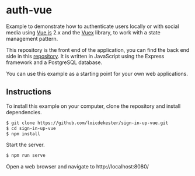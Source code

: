 # auth-vue
Example to demonstrate how to authenticate users locally or with social media using [Vue.js](https://vuejs.org/) 2.x and the [Vuex](https://vuex.vuejs.org/) library, to work with a state management pattern.

This repository is the front end of the application, you can find the back end side in this [repository](https://github.com/loicdekester/sign-in-up-nodejs). It is written in JavaScript using the Express framework and a PostgreSQL database.

You can use this example as a starting point for your own web applications.

## Instructions

To install this example on your computer, clone the repository and install
dependencies.

```bash
$ git clone https://github.com/loicdekester/sign-in-up-vue.git
$ cd sign-in-up-vue
$ npm install
```

Start the server.

```bash
$ npm run serve
```
Open a web browser and navigate to http://localhost:8080/

